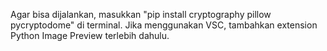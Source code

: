 Agar bisa dijalankan, masukkan "pip install cryptography pillow pycryptodome" di terminal. Jika menggunakan VSC, tambahkan extension Python Image Preview terlebih dahulu.
